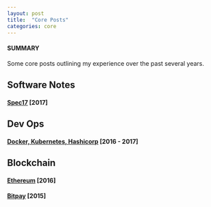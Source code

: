 ```yaml
---
layout: post
title:  "Core Posts"
categories: core
---
```


#### SUMMARY

Some core posts outlining my experience over the past several years.

## Software Notes

#### [**Spec17**](https://stormasm.github.io/spec17/) [2017]

## Dev Ops

#### [**Docker, Kubernetes, Hashicorp**](https://stormasm.github.io/blog17/) [2016 - 2017]

## Blockchain

#### [**Ethereum**](http://stormasm.github.io/link15//coverletter/2017/02/07/eth/) [2016]

#### [Bitpay](http://stormasm.github.io/link15//coverletter/2015/11/13/bp/) [2015]
